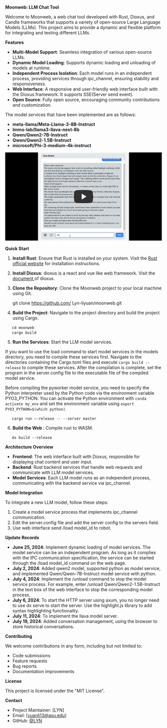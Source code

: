 **Moonweb: LLM Chat Tool**

Welcome to Moonweb, a web chat tool developed with Rust, Dioxus, and Candle frameworks that supports a variety of open-source Large Language Models (LLMs). This project aims to provide a dynamic and flexible platform for integrating and testing different LLMs.

**Features**

- **Multi-Model Support**: Seamless integration of various open-source LLMs.
- **Dynamic Model Loading**: Supports dynamic loading and unloading of models at runtime.
- **Independent Process Isolation**: Each model runs in an independent process, providing services through ipc_channel, ensuring stability and responsiveness.
- **Web Interface**: A responsive and user-friendly web interface built with the Dioxus framework. It supports SSE(Server send event).
- **Open Source**: Fully open source, encouraging community contributions and customization.

The model services that have been implemented are as follows:

- **meta-llama/Meta-Llama-3-8B-Instruct**
- **lmms-lab/llama3-llava-next-8b**
- **Qwen/Qwen2-7B-Instruct**
- **Qwen/Qwen2-1.5B-Instruct**
- **microsoft/Phi-3-medium-4k-instruct**


[![Moonweb Screen Recording Video](https://github.com/Lyn-liyuan/moonweb/blob/main/youtube--play.jpg?raw=true)](https://youtu.be/AfdswX82FOo "Moonweb Screen Recording Video")

**Quick Start**

1. **Install Rust**: Ensure that Rust is installed on your system. Visit the [Rust official website](https://www.rust-lang.org/) for installation instructions.
2. **Install Dioxus**: dioxus is a react and vue like web framework. Visit the [document ](https://dioxuslabs.com/learn/0.5/getting_started)of dioxus.
3. **Clone the Repository**: Clone the Moonweb project to your local machine using Git.

   git clone https://github.com/ Lyn-liyuan/moonweb.git

4. **Build the Project**: Navigate to the project directory and build the project using Cargo.
   
```shell
   cd moonweb
   cargo build
```
5. **Run the Services**: Start the LLM model services.

If you want to use the load command to start model services in the models directory, you need to compile these services first. Navigate to the directories containing the Cargo.toml files and execute `cargo build --release` to compile these services. After the compilation is complete, set the program in the server.config file to the executable file of the compiled model service.

Before compiling the pyworker model service, you need to specify the Python interpreter used by the Python code via the environment variable PYO3_PYTHON. You can activate the Python environment with `conda activate my_env` and set the environment variable using `export PYO3_PYTHON=$(which python)`.

```shell
   cargo run –-release -- --server master
```
6. **Build the Web** : Compile rust to WASM.
```shell
   dx build --release
```
**Architecture Overview**

- **Frontend**: The web interface built with Dioxus, responsible for displaying chat content and user input.
- **Backend**: Rust backend services that handle web requests and communicate with LLM model services.
- **Model Services**: Each LLM model runs as an independent process, communicating with the backend service via ipc_channel.

**Model Integration**

To integrate a new LLM model, follow these steps:

1. Create a model service process that implements ipc_channel communication.
2. Edit the server.config file and add the server config to the servers field.
3. Use web interface send /load model_id to robot.

**Update Records**
- **June 25, 2024**: Implement dynamic loading of model services. The model service can be an independent program. As long as it complies with the IPC communication specification, the service can be started through the /load model_id command on the web page.
- **July 2, 2024**: Added qwen2 model, supported python as model service, and implemented Qwen/Qwen-7B-Instruct model service with python.
- **July 4, 2024**: Implement the /unload command to stop the model service process. For example, enter /unload Qwen/Qwen2-1.5B-Instruct in the text box of the web interface to stop the corresponding model process.
- **July 6, 2024**: To start the HTTP server using axum, you no longer need to use dx serve to start the server. Use the highlight.js library to add syntax highlighting functionality.
- **July 11, 2024**: To implement the llava model server.
- **July 19, 2024**: Added conversation management, using the browser to store historical conversations.

**Contributing**

We welcome contributions in any form, including but not limited to:

- Code submissions
- Feature requests
- Bug reports
- Documentation improvements


**License**

This project is licensed under the "MIT License".

**Contact**

- Project Maintainer: [LYN]
- Email: [yuanli13@asu.edu]
- GitHub: [@LYN](https://github.com/Lyn-liyuan)

